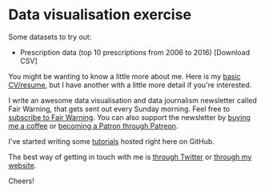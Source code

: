 # Data visualisation exercise

Some datasets to try out:

- Prescription data (top 10 prescriptions from 2006 to 2016) [Download CSV]



You might be wanting to know a little more about me. Here is my [basic CV/resume](https://sophiewarnes.github.io/CV/warnes-cv.html "Sophie Warnes' CV"), but I have another with a little more detail if you're interested.

I write an awesome data visualisation and data journalism newsletter called Fair Warning, that gets sent out every Sunday morning. Feel free to [subscribe to Fair Warning](https://www.getrevue.co/profile/FairWarning). You can also support the newsletter by [buying me a coffee](https://ko-fi.com/A101LKE "Buy Soph a coffee") or [becoming a Patron through Patreon](https://www.patreon.com/fairwarning "Become a Fair Warning Patron").

I've started writing some [tutorials](https://sophiewarnes.github.io/Training "Soph's Training Tutorials") hosted right here on GitHub.

The best way of getting in touch with me is [through Twitter](http://www.twitter.com/SophieWarnes "@SophieWarnes on Twitter") or [through my website](http://www.sophiewarnes.com "sophiewarnes.com").

Cheers!
